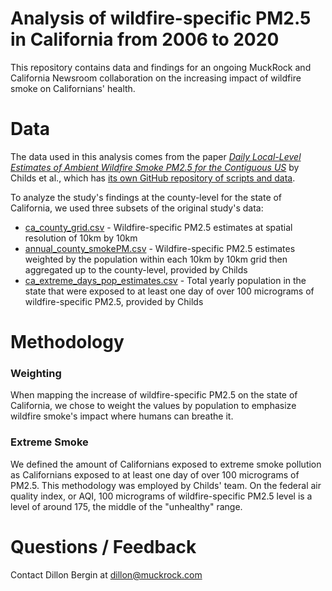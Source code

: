 # Analysis of wildfire-specific PM2.5 in California from 2006 to 2020

This repository contains data and findings for an ongoing MuckRock and California Newsroom collaboration on the increasing impact of wildfire smoke on Californians' health.

# Data 

The data used in this analysis comes from the paper *[Daily Local-Level Estimates of Ambient Wildfire Smoke PM2.5 for the Contiguous US](https://pubs.acs.org/doi/10.1021/acs.est.2c02934)* by Childs et al., which has [its own GitHub repository of scripts and data](https://github.com/echolab-stanford/daily-10km-smokePM).

To analyze the study's findings at the county-level for the state of California, we used three subsets of the original study's data:

- [ca_county_grid.csv](data/processed/childs_county_level_results/ca_county_grid.csv) - Wildfire-specific PM2.5 estimates at spatial resolution of 10km by 10km 
- [annual_county_smokePM.csv](data/processed/childs_county_level_results/annual_county_smokePM.csv) - Wildfire-specific PM2.5 estimates weighted by the population within each 10km by 10km grid then aggregated up to the county-level, provided by Childs
- [ca_extreme_days_pop_estimates.csv](data/processed/childs_county_level_results/ca_extreme_days_pop_estimates.csv) - Total yearly population in the state that were exposed to at least one day of over 100 micrograms of wildfire-specific PM2.5, provided by Childs


# Methodology 

### Weighting
When mapping the increase of wildfire-specific PM2.5 on the state of California, we chose to weight the values by population to emphasize wildfire smoke's impact where humans can breathe it. 

### Extreme Smoke
We defined the amount of Californians exposed to extreme smoke pollution as Californians exposed to at least one day of over 100 micrograms of PM2.5. This methodology was employed by Childs' team. On the federal air quality index, or AQI, 100 micrograms of wildfire-specific PM2.5 level is a level of around 175, the middle of the "unhealthy" range. 


# Questions / Feedback
Contact Dillon Bergin at dillon@muckrock.com 
